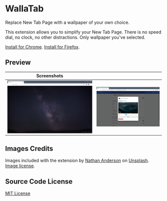 # WallaTab

Replace New Tab Page with a wallpaper of your own choice.

This extension allows you to simplify your New Tab Page.
There is no speed dial, no clock, no other distractions. Only wallpaper you've selected.

[Install for Chrome][link-chrome].
[Install for Firefox][link-firefox].

## Preview

| Screenshots | |
| - | - |
| ![Screenshot 1][screen1] | ![Screenshot 2][screen2] |

## Images Credits

Images included with the extension by [Nathan Anderson][img-author]
on [Unsplash][img-source]. [Image license][img-license].

## Source Code License

[MIT License][src-license]

[link-chrome]: https://chrome.google.com/webstore/detail/gcmoighfngkbamcclibkopgljgamjfki
[link-firefox]: https://addons.mozilla.org/firefox/addon/wallatab/
[screen1]: chrome_store/scr1.png
[screen2]: chrome_store/scr2.png
[src-license]: ./LICENSE
[img-author]: https://unsplash.com/@nathananderson
[img-source]: https://unsplash.com/
[img-license]: https://unsplash.com/license
